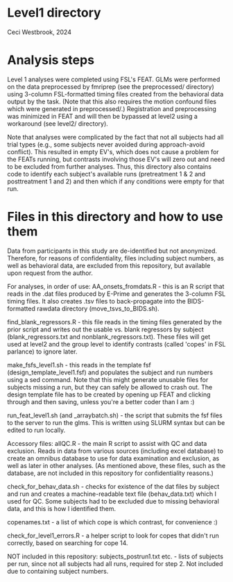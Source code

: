 # Level1 directory
Ceci Westbrook, 2024

 # Analysis steps # 
Level 1 analyses were completed using FSL's FEAT. GLMs were performed on the data preprocessed by fmriprep (see the preprocessed/ directory) using 3-column FSL-formatted timing files created from the behavioral data output by the task. (Note that this also requires the motion confound files which were generated in preprocessed/.) Registration and preprocessing was minimized in FEAT and will then be bypassed at level2 using a workaround (see level2/ directory).

Note that analyses were complicated by the fact that not all subjects had all trial types (e.g., some subjects never avoided during approach-avoid conflict). This resulted in empty EV's, which does not cause a problem for the FEATs running, but contrasts involving those EV's will zero out and need to be excluded from further analyses. Thus, this directory also contains code to identify each subject's available runs (pretreatment 1 & 2 and posttreatment 1 and 2) and then which if any conditions were empty for that run.

 # Files in this directory and how to use them #
Data from participants in this study are de-identified but not anonymized. Therefore, for reasons of confidentiality, files including subject numbers, as well as behavioral data, are excluded from this repository, but available upon request from the author.

For analyses, in order of use:
AA_onsets_fromdats.R - this is an R script that reads in the .dat files produced by E-Prime and generates the 3-column FSL timing files. It also creates .tsv files to back-propagate into the BIDS-formatted rawdata directory (move_tsvs_to_BIDS.sh).

find_blank_regressors.R - this file reads in the timing files generated by the prior script and writes out the usable vs. blank regressors by subject (blank_regressors.txt and nonblank_regressors.txt). These files will get used at level2 and the group level to identify contrasts (called 'copes' in FSL parlance) to ignore later. 

make_fsfs_level1.sh - this reads in the template fsf (design_template_level1.fsf) and populates the subject and run numbers using a sed command. Note that this might generate unusable files for subjects missing a run, but they can safely be allowed to crash out. The design template file has to be created by opening up FEAT and clicking through and then saving, unless you're a better coder than I am :)

run_feat_level1.sh (and _arraybatch.sh) - the script that submits the fsf files to the server to run the glms. This is written using SLURM syntax but can be edited to run locally.

Accessory files:
allQC.R - the main R script to assist with QC and data exclusion. Reads in data from various sources (including excel database) to create an omnibus database to use for data examination and exclusion, as well as later in other analyses. (As mentioned above, these files, such as the database, are not included in this repository for confidentiality reasons.)

check_for_behav_data.sh - checks for existence of the dat files by subject and run and creates a machine-readable text file (behav_data.txt) which I used for QC. Some subjects had to be excluded due to missing behavioral data, and this is how I identified them.

copenames.txt - a list of which cope is which contrast, for convenience :)

check_for_level1_errors.R - a helper script to look for copes that didn't run correctly, based on searching for cope 14.

NOT included in this repository:
subjects_postrun1.txt etc. - lists of subjects per run, since not all subjects had all runs, required for step 2. Not included due to containing subject numbers.
